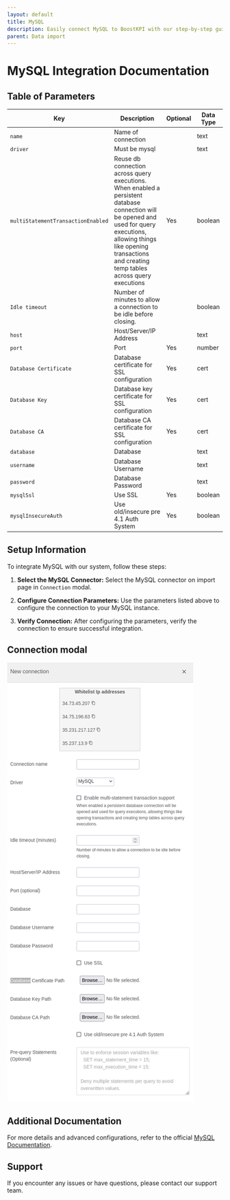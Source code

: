```yaml
---
layout: default
title: MySQL
description: Easily connect MySQL to BoostKPI with our step-by-step guide. Enable root-cause analysis and granular alerts on KPI changes.
parent: Data import
---
```


# MySQL Integration Documentation

## Table of Parameters

| Key                                | Description                                                                                                                                                                                                                         | Optional | Data Type |
|------------------------------------|-------------------------------------------------------------------------------------------------------------------------------------------------------------------------------------------------------------------------------------|----------|-----------|
| `name`                             | Name of connection                                                                                                                                                                                                                  |          | text      |
| `driver`                           | Must be mysql                                                                                                                                                                                                                       |          | text      |
| `multiStatementTransactionEnabled` | Reuse db connection across query executions. When enabled a persistent database connection will be opened and used for query executions, allowing things like opening transactions and creating temp tables across query executions | Yes      | boolean   |
| `Idle timeout`                     | Number of minutes to allow a connection to be idle before closing.                                                                                                                                                                  |          | boolean   |
| `host`                             | Host/Server/IP Address                                                                                                                                                                                                              |          | text      |
| `port`                             | Port                                                                                                                                                                                                                                | Yes      | number    |
| `Database Certificate`             | Database certificate for SSL configuration                                                                                                                                                                                          | Yes      | cert      |
| `Database Key`                     | Database key certificate for SSL configuration                                                                                                                                                                                      | Yes      | cert      |
| `Database CA`                      | Database CA certificate for SSL configuration                                                                                                                                                                                       | Yes      | cert      |
| `database`                         | Database                                                                                                                                                                                                                            |          | text      |
| `username`                         | Database Username                                                                                                                                                                                                                   |          | text      |
| `password`                         | Database Password                                                                                                                                                                                                                   |          | text      |
| `mysqlSsl`                         | Use SSL                                                                                                                                                                                                                             | Yes      | boolean   |
| `mysqlInsecureAuth`                | Use old/insecure pre 4.1 Auth System                                                                                                                                                                                                | Yes      | boolean   |

## Setup Information

To integrate MySQL with our system, follow these steps:

1. **Select the MySQL Connector:** Select the MySQL connector on import page in `Connection`
   modal.

2. **Configure Connection Parameters:** Use the parameters listed above to configure the connection
   to your MySQL instance.

3. **Verify Connection:** After configuring the parameters, verify the connection to ensure
   successful integration.

## Connection modal

![MySQL Integration](../../../images/integration/mysql-integration.png)

## Additional Documentation

For more details and advanced configurations, refer to the
official [MySQL Documentation](https://dev.mysql.com/doc/).

## Support

If you encounter any issues or have questions, please contact our support team.
